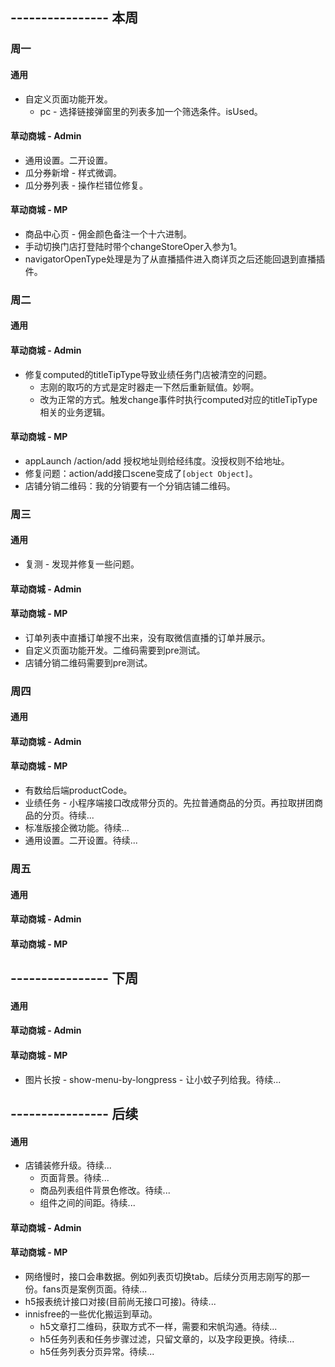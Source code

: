 ## ---------------- 本周

### 周一
#### 通用
* 自定义页面功能开发。
  - pc - 选择链接弹窗里的列表多加一个筛选条件。isUsed。
#### 草动商城 - Admin
* 通用设置。二开设置。
* 瓜分券新增 - 样式微调。
* 瓜分券列表 - 操作栏错位修复。
#### 草动商城 - MP
* 商品中心页 - 佣金颜色备注一个十六进制。
* 手动切换门店打登陆时带个changeStoreOper入参为1。
* navigatorOpenType处理是为了从直播插件进入商详页之后还能回退到直播插件。

### 周二
#### 通用
#### 草动商城 - Admin
* 修复computed的titleTipType导致业绩任务门店被清空的问题。
  - 志刚的取巧的方式是定时器走一下然后重新赋值。妙啊。
  - 改为正常的方式。触发change事件时执行computed对应的titleTipType相关的业务逻辑。
#### 草动商城 - MP
* appLaunch /action/add 授权地址则给经纬度。没授权则不给地址。
* 修复问题：action/add接口scene变成了`[object Object]`。
* 店铺分销二维码：我的分销要有一个分销店铺二维码。

### 周三
#### 通用
* 复测 - 发现并修复一些问题。
#### 草动商城 - Admin
#### 草动商城 - MP
* 订单列表中直播订单搜不出来，没有取微信直播的订单并展示。
* 自定义页面功能开发。二维码需要到pre测试。
* 店铺分销二维码需要到pre测试。

### 周四
#### 通用
#### 草动商城 - Admin
#### 草动商城 - MP
* 有数给后端productCode。
* 业绩任务 - 小程序端接口改成带分页的。先拉普通商品的分页。再拉取拼团商品的分页。待续...
* 标准版接企微功能。待续...
* 通用设置。二开设置。待续...

### 周五
#### 通用
#### 草动商城 - Admin
#### 草动商城 - MP

## ---------------- 下周
#### 通用
#### 草动商城 - Admin
#### 草动商城 - MP
* 图片长按 - show-menu-by-longpress - 让小蚊子列给我。待续...

## ---------------- 后续
#### 通用
* 店铺装修升级。待续...
  - 页面背景。待续...
  - 商品列表组件背景色修改。待续...
  - 组件之间的间距。待续...
#### 草动商城 - Admin
#### 草动商城 - MP
* 网络慢时，接口会串数据。例如列表页切换tab。后续分页用志刚写的那一份。fans页是案例页面。待续...
* h5报表统计接口对接(目前尚无接口可接)。待续...
* innisfree的一些优化搬运到草动。
  - h5文章打二维码，获取方式不一样，需要和宋帆沟通。待续...
  - h5任务列表和任务步骤过滤，只留文章的，以及字段更换。待续...
  - h5任务列表分页异常。待续...
